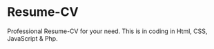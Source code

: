 # Resume-CV
Professional Resume-CV for your need. This is in coding in Html, CSS, JavaScript &amp; Php.
